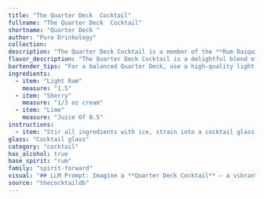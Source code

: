 ```yaml
---
title: "The Quarter Deck  Cocktail"
fullname: "The Quarter Deck  Cocktail"
shortname: "Quarter Deck "
author: "Pure Drinkology"
collection:
description: "The Quarter Deck Cocktail is a member of the **Rum Daiquiri family**, a classic combination of rum, citrus, and a sweetener. While its exact origin is unclear, it likely emerged in the late 19th or early 20th century, possibly in the Caribbean or among sailors, hence the maritime name. "
flavor_description: "The Quarter Deck Cocktail is a delightful blend of sweet and tart. The light rum provides a smooth, tropical base, while the sherry adds a touch of dryness and complexity. The lime juice balances the sweetness with its refreshing acidity, creating a well-rounded and invigorating experience. "
bartender_tips: "For a balanced Quarter Deck, use a high-quality light rum with a touch of sweetness.  The sherry should be a dry fino or manzanilla for a crisp, nutty note.  Freshly squeezed lime juice is key, and don't be afraid to adjust the sweetness to your liking with a touch of simple syrup.  A light hand with the shake ensures a well-chilled, frothy drink. "
ingredients:
  - item: "Light Rum"
    measure: "1.5"
  - item: "Sherry"
    measure: "1/3 oz cream"
  - item: "Lime"
    measure: "Juice Of 0.5"
instructions:
  - item: "Stir all ingredients with ice, strain into a cocktail glass, and serve."
glass: "Cocktail glass"
category: "cocktail"
has_alcohol: true
base_spirit: "rum"
family: "spirit-forward"
visual: "## LLM Prompt: Imagine a **Quarter Deck Cocktail** – a vibrant and refreshing drink that conjures images of the open sea. Describe its appearance, focusing on the following:**Color:**  The cocktail is a beautiful blend of golden hues, with the light rum and sherry creating a base of warm amber.  The lime juice adds a touch of brightness and vibrancy, creating a shimmering effect. **Texture:** The cocktail is chilled and refreshing, with a slight effervescence from the ice. It has a smooth and silky texture, with a delicate balance between the sweetness of the rum and sherry and the tartness of the lime.**Garnish:**  The cocktail is garnished with a simple lime wedge, which adds a touch of citrusy fragrance and brightens the overall presentation. The lime wedge rests elegantly on the rim of the glass, its green color contrasting beautifully with the amber liquid.**Glassware:** The Quarter Deck Cocktail is served in a classic cocktail glass, its tall, slender shape allowing the beautiful golden hue to shine through. **Overall Impression:** Describe the overall aesthetic of the Quarter Deck Cocktail. Is it elegant, refreshing, invigorating, or a combination of these? What does the overall presentation evoke? "
source: "thecocktaildb"
---
```


